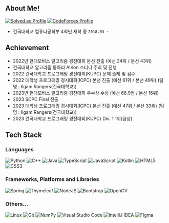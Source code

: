 ## About Me!

[![Solved.ac Profile](http://mazassumnida.wtf/api/v2/generate_badge?boj=delena0702)](https://solved.ac/delena0702/)
[![CodeForces Profile](https://cf.leed.at?id=delena0702)](https://codeforces.com/profile/delena0702)

- 건국대학교 컴퓨터공학부 4학년 재학 중 `2018.03 ~ `

## Achievement

- 2022년 현대모비스 알고리즘 경진대회 본선 진출 (예선 24위 / 본선 43위)
- 건국대학교 알고리즘 동아리 AlKon 스터디 주최 및 진행
- 2022 건국대학교 프로그래밍 경진대회(KUPC) 문제 출제 및 검수
- 2022 대학생 프로그래밍 경시대회(ICPC) 본선 진출 (예선 61위 / 본선 49위) (팀명 : Ilgam Rangers(건국대학교))
- 2023년 현대모비스 알고리즘 경진대회 우수상 수상 (예선 68.9점 / 본선 16위)
- 2023 SCPC Final 진출
- 2023 대학생 프로그래밍 경시대회(ICPC) 본선 진출 (예선 47위 / 본선 33위) (팀명 : Ilgam Rangers(건국대학교))
- 2023 건국대학교 프로그래밍 경진대회(KUPC) Div. 1 1위(금상)

## Tech Stack

### Languages

![Python](https://img.shields.io/badge/python-3670A0?style=for-the-badge&logo=python&logoColor=ffdd54)
![C++](https://img.shields.io/badge/c++-%2300599C.svg?style=for-the-badge&logo=c%2B%2B&logoColor=white)
![Java](https://img.shields.io/badge/java-%23ED8B00.svg?style=for-the-badge&logo=openjdk&logoColor=white)
![TypeScript](https://img.shields.io/badge/typescript-%23007ACC.svg?style=for-the-badge&logo=typescript&logoColor=white)
![JavaScript](https://img.shields.io/badge/javascript-%23323330.svg?style=for-the-badge&logo=javascript&logoColor=%23F7DF1E)
![Kotlin](https://img.shields.io/badge/kotlin-%237F52FF.svg?style=for-the-badge&logo=kotlin&logoColor=white)
![HTML5](https://img.shields.io/badge/html5-%23E34F26.svg?style=for-the-badge&logo=html5&logoColor=white)
![CSS3](https://img.shields.io/badge/css3-%231572B6.svg?style=for-the-badge&logo=css3&logoColor=white)

### Frameworks, Platforms and Libraries

![Spring](https://img.shields.io/badge/spring-%236DB33F.svg?style=for-the-badge&logo=spring&logoColor=white)
![Thymeleaf](https://img.shields.io/badge/Thymeleaf-%23005C0F.svg?style=for-the-badge&logo=Thymeleaf&logoColor=white)
![NodeJS](https://img.shields.io/badge/node.js-6DA55F?style=for-the-badge&logo=node.js&logoColor=white)
![Bootstrap](https://img.shields.io/badge/bootstrap-%238511FA.svg?style=for-the-badge&logo=bootstrap&logoColor=white)
![OpenCV](https://img.shields.io/badge/opencv-%23white.svg?style=for-the-badge&logo=opencv&logoColor=white)

### Others...

![Linux](https://img.shields.io/badge/Linux-FCC624?style=for-the-badge&logo=linux&logoColor=black)
![Git](https://img.shields.io/badge/git-%23F05033.svg?style=for-the-badge&logo=git&logoColor=white)
![NumPy](https://img.shields.io/badge/numpy-%23013243.svg?style=for-the-badge&logo=numpy&logoColor=white)
![Visual Studio Code](https://img.shields.io/badge/Visual%20Studio%20Code-0078d7.svg?style=for-the-badge&logo=visual-studio-code&logoColor=white)
![IntelliJ IDEA](https://img.shields.io/badge/IntelliJIDEA-000000.svg?style=for-the-badge&logo=intellij-idea&logoColor=white)
![Figma](https://img.shields.io/badge/figma-%23F24E1E.svg?style=for-the-badge&logo=figma&logoColor=white)
